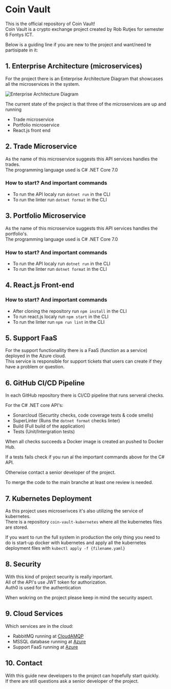 # Coin Vault

This is the official repository of Coin Vault!  
Coin Vault is a crypto exchange project created by Rob Rutjes for semester 6 Fontys ICT.

Below is a guiding line if you are new to the project and want/need te partisipate in it:  

## 1. Enterprise Architecture (microservices)

For the project there is an Enterprise Architecture Diagram that showcases all the microservices in the system. 


![Enterprise Architecture Diagram](https://i.ibb.co/0DTpvmP/Schermafbeelding-2023-06-12-103209.png)


The current state of the project is that three of the microservices are up and running
- Trade microservice
- Portfolio microservice
- React.js front end

## 2. Trade Microservice

As the name of this microservice suggests this API services handles the trades.  
The programming language used is C# .NET Core 7.0

### How to start? And important commands
- To run the API localy run `dotnet run` in the CLI
- To run the linter run `dotnet format` in the CLI

## 3. Portfolio Microservice

As the name of this microservice suggests this API services handles the portfolio's.  
The programming language used is C# .NET Core 7.0

### How to start? And important commands
- To run the API localy run `dotnet run` in the CLI
- To run the linter run `dotnet format` in the CLI

## 4. React.js Front-end

### How to start? And important commands
- After cloning the repository run `npm install` in the CLI
- To run react.js localy run `npm start` in the CLI
- To run the linter run `npm run lint` in the CLI

## 5. Support FaaS

For the support functionallity there is a FaaS (function as a service) deployed in the Azure cloud.  
This service is responsible for support tickets that users can create if they have a problem or question.

## 6. GitHub CI/CD Pipeline

In each GitHub repository there is CI/CD pipeline that runs serveral checks. 

For the C# .NET core API's: 
- Sonarcloud (Securtity checks, code coverage tests & code smells)
- SuperLinter (Runs the `dotnet format` checks linter)
- Build (Full build of the application)
- Tests (Unit/Intergration tests)

When all checks succeeds a Docker image is created an pushed to Docker Hub. 

If a tests fails check if you run al the important commands above for the C# API.

Otherwise contact a senior developer of the project.

To merge the code to the main branche at least one review is needed.

## 7. Kubernetes Deployment

As this project uses microserivces it's also utilizing the service of kubernetes.  
There is a repository `coin-vault-kubernetes` where all the kubernetes files are stored.  

If you want to run the full system in production the only thing you need to do is start-up docker with kubernetes and apply all the kubernetes deployment files with `kubectl apply -f {filename.yaml}`

## 8. Security

With this kind of project security is really inportant.  
All of the API's use JWT token for authorization.  
Auth0 is used for the authentication

When wokring on the project please keep in mind the security aspect.

## 9. Cloud Services

Which services are in the cloud:
- RabbitMQ running at [CloudAMQP](https://www.cloudamqp.com/)
- MSSQL database running at [Azure](https://azure.microsoft.com/)
- Support FaaS running at [Azure](https://azure.microsoft.com/)

## 10. Contact

With this guide new developers to the project can hopefully start quickly.  
If there are still questions ask a senior developer of the project.
